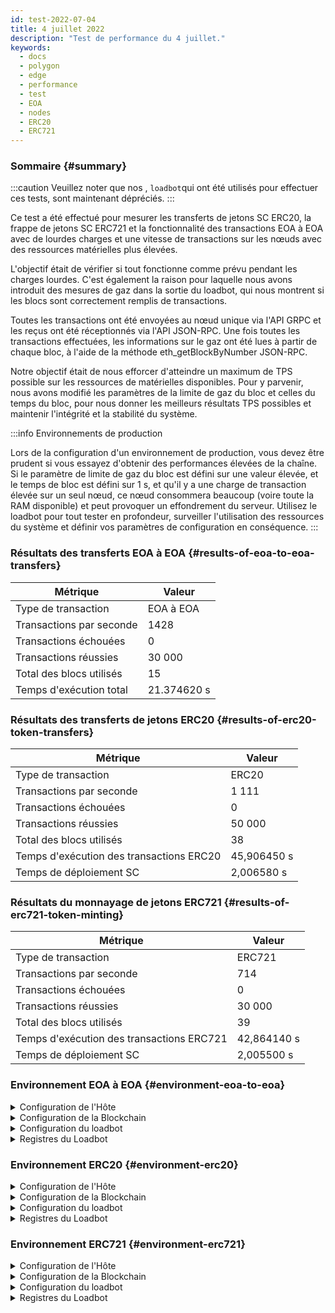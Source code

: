 ```yaml
---
id: test-2022-07-04
title: 4 juillet 2022
description: "Test de performance du 4 juillet."
keywords:
  - docs
  - polygon
  - edge
  - performance
  - test
  - EOA
  - nodes
  - ERC20
  - ERC721
---
```


### Sommaire {#summary}

:::caution
Veuillez noter que nos , `loadbot`qui ont été utilisés pour effectuer ces tests, sont maintenant dépréciés.
:::

Ce test a été effectué pour mesurer les transferts de jetons SC ERC20, la frappe de jetons SC ERC721 et la fonctionnalité des transactions EOA à EOA avec de lourdes charges et une vitesse de transactions sur les nœuds avec des ressources matérielles plus élevées.

L'objectif était de vérifier si tout fonctionne comme prévu pendant les charges lourdes. C'est également la raison pour laquelle nous avons introduit des mesures de gaz dans la sortie du loadbot, qui nous montrent si les blocs sont correctement remplis de transactions.

Toutes les transactions ont été envoyées au nœud unique via l'API GRPC et les reçus ont été réceptionnés via l'API JSON-RPC. Une fois toutes les transactions effectuées, les informations sur le gaz ont été lues à partir de chaque bloc, à l'aide de la méthode eth_getBlockByNumber JSON-RPC.

Notre objectif était de nous efforcer d'atteindre un maximum de TPS possible sur les ressources de matérielles disponibles. Pour y parvenir, nous avons modifié les paramètres de la limite de gaz du bloc et celles du temps du bloc, pour nous donner les meilleurs résultats TPS possibles et maintenir l'intégrité et la stabilité du système.


:::info Environnements de production

Lors de la configuration d'un environnement de production, vous devez être prudent si vous essayez d'obtenir des performances élevées de la chaîne. Si le paramètre de limite de gaz du bloc est défini sur une valeur élevée, et le temps de bloc est défini sur 1 s, et qu'il y a une charge de transaction élevée sur un seul nœud, ce nœud consommera beaucoup (voire toute la RAM disponible) et peut provoquer un effondrement du serveur.
Utilisez le loadbot pour tout tester en profondeur, surveiller l'utilisation des ressources du système et définir vos paramètres de configuration en conséquence.
:::



### Résultats des transferts EOA à EOA {#results-of-eoa-to-eoa-transfers}
| Métrique | Valeur |
| ------ | ----- |
| Type de transaction | EOA à EOA |
| Transactions par seconde | 1428 |
| Transactions échouées | 0 |
| Transactions réussies | 30 000 |
| Total des blocs utilisés | 15 |
| Temps d'exécution total | 21.374620 s |

### Résultats des transferts de jetons ERC20 {#results-of-erc20-token-transfers}

| Métrique | Valeur |
| ------ | ----- |
| Type de transaction | ERC20 |
| Transactions par seconde | 1 111 |
| Transactions échouées | 0 |
| Transactions réussies | 50 000 |
| Total des blocs utilisés | 38 |
| Temps d'exécution des transactions ERC20 | 45,906450 s |
| Temps de déploiement SC | 2,006580 s |

### Résultats du monnayage de jetons ERC721 {#results-of-erc721-token-minting}

| Métrique | Valeur |
| ------ | ----- |
| Type de transaction | ERC721 |
| Transactions par seconde | 714 |
| Transactions échouées | 0 |
| Transactions réussies | 30 000 |
| Total des blocs utilisés | 39 |
| Temps d'exécution des transactions ERC721 | 42,864140 s |
| Temps de déploiement SC | 2,005500 s |




### Environnement EOA à EOA {#environment-eoa-to-eoa}
<details>
  <summary>Configuration de l'Hôte</summary>
  <div>
    <div>
        <table>
            <tr>
                <td>Fournisseur de cloud</td>
                <td>AWS EC2</td>
            </tr>
            <tr>
                <td>Taille de l'instance</td>
                <td>c6a.48xlarge</td>
            </tr>
            <tr>
                <td>Mise en réseau</td>
                <td>sous-réseau privé</td>
            </tr>
            <tr>
                <td>Système d"exploitation</td>
                <td>Linux Ubuntu 20.04 LTS - Focal Fossa</td>
            </tr>
            <tr>
                <td>Limite du descripteur de dossier</td>
                <td>65535</td>
            </tr>
            <tr>
                <td>Processus d'utilisateurs maximum</td>
                <td>65535</td>
            </tr>
        </table>
    </div>
    <br/>
  </div>
</details>

<details>
  <summary>Configuration de la Blockchain</summary>
  <div>
    <div>
        <table>
            <tr>
                <td>Version Polygon Edge</td>
                <td>Version <a href="https://github.com/0xPolygon/polygon-edge/releases/tag/v0.4.1">v0.4.1</a> </td>
            </tr>
            <tr>
                <td>Nœuds de validation</td>
                <td>4</td>
            </tr>
            <tr>
                <td>Nœuds de non validation</td>
                <td>0</td>
            </tr>
            <tr>
                <td>Consensus</td>
                <td>IBFT PoA</td>
            </tr>
            <tr>
                <td>Temps du bloc</td>
                <td>1 s</td>
            </tr>
            <tr>
                <td>Limite de gaz du bloc</td>
                <td>70778880</td>
            </tr>
            <tr>
                <td>Emplacements maximum</td>
                <td>276480</td>
            </tr>
            <tr>
                <td>Utilisation moyenne des blocs</td>
                <td>59,34 %</td>
            </tr>
        </table>
    </div>
    <br/>
  </div>
</details>

<details>
  <summary>Configuration du loadbot</summary>
  <div>
    <div>
        <table>
            <tr>
                <td>Total des transactions</td>
                <td>30 000</td>
            </tr>
            <tr>
                <td>Transactions envoyées par seconde</td>
                <td>1428</td>
            </tr>
            <tr>
                <td>Type de transactions</td>
                <td>Transferts EOA à EOA</td>
            </tr>
        </table>
    </div>
    <br/>
  </div>
</details>

<details>
    <summary>Registres du Loadbot</summary>

    [COUNT DATA]
    Transactions submitted = 30000
    Transactions failed    = 0

    [APPROXIMATE TPS]
    Approximate number of transactions per second = 1428

    [TURN AROUND DATA]
    Average transaction turn around = 4.394900s
    Fastest transaction turn around = 1.133980s
    Slowest transaction turn around = 7.258690s
    Total loadbot execution time    = 21.374620s

    [BLOCK DATA]
    Blocks required = 15

    Block #110 = 1268 txns (26628000 gasUsed / 70778880 gasLimit) utilization = 37.62%
    Block #111 = 2744 txns (57624000 gasUsed / 70778880 gasLimit) utilization = 81.41%
    Block #112 = 2333 txns (48993000 gasUsed / 70778880 gasLimit) utilization = 69.22%
    Block #113 = 1326 txns (27846000 gasUsed / 70778880 gasLimit) utilization = 39.34%
    Block #114 = 1852 txns (38892000 gasUsed / 70778880 gasLimit) utilization = 54.95%
    Block #115 = 2270 txns (47670000 gasUsed / 70778880 gasLimit) utilization = 67.35%
    Block #116 = 559 txns (11739000 gasUsed / 70778880 gasLimit) utilization  = 16.59%
    Block #117 = 3370 txns (70770000 gasUsed / 70778880 gasLimit) utilization = 99.99%
    Block #118 = 910 txns (19110000 gasUsed / 70778880 gasLimit) utilization  = 27.00%
    Block #119 = 3132 txns (65772000 gasUsed / 70778880 gasLimit) utilization = 92.93%
    Block #120 = 1207 txns (25347000 gasUsed / 70778880 gasLimit) utilization = 35.81%
    Block #121 = 3370 txns (70770000 gasUsed / 70778880 gasLimit) utilization = 99.99%
    Block #122 = 2734 txns (57414000 gasUsed / 70778880 gasLimit) utilization = 81.12%
    Block #123 = 2737 txns (57477000 gasUsed / 70778880 gasLimit) utilization = 81.21%
    Block #124 = 188 txns (3948000 gasUsed / 70778880 gasLimit) utilization   = 5.58%

    [AVERAGE BLOCK UTILIZATION]
    Average utilization across all blocks = 59.34%
</details>

### Environnement ERC20 {#environment-erc20}
<details>
  <summary>Configuration de l'Hôte</summary>
  <div>
    <div>
        <table>
            <tr>
                <td>Fournisseur de cloud</td>
                <td>AWS EC2</td>
            </tr>
            <tr>
                <td>Taille de l'instance</td>
                <td>c6a.48xlarge</td>
            </tr>
            <tr>
                <td>Mise en réseau</td>
                <td>sous-réseau privé</td>
            </tr>
            <tr>
                <td>Système d"exploitation</td>
                <td>Linux Ubuntu 20.04 LTS - Focal Fossa</td>
            </tr>
            <tr>
                <td>Limite du descripteur de dossier</td>
                <td>65535</td>
            </tr>
            <tr>
                <td>Processus d'utilisateurs maximum</td>
                <td>65535</td>
            </tr>
        </table>
    </div>
    <br/>
  </div>
</details>

<details>
  <summary>Configuration de la Blockchain</summary>
  <div>
    <div>
        <table>
            <tr>
                <td>Version Polygon Edge</td>
                <td>Version <a href="https://github.com/0xPolygon/polygon-edge/releases/tag/v0.4.1">v0.4.1</a> </td>
            </tr>
            <tr>
                <td>Nœuds de validation</td>
                <td>4</td>
            </tr>
            <tr>
                <td>Nœuds de non validation</td>
                <td>0</td>
            </tr>
            <tr>
                <td>Consensus</td>
                <td>IBFT PoA</td>
            </tr>
            <tr>
                <td>Temps du bloc</td>
                <td>1 s</td>
            </tr>
            <tr>
                <td>Limite de gaz du bloc</td>
                <td>47185920</td>
            </tr>
            <tr>
                <td>Emplacements maximum</td>
                <td>184320</td>
            </tr>
            <tr>
                <td>Utilisation moyenne des blocs</td>
                <td>81,29 %</td>
            </tr>
        </table>
    </div>
    <br/>
  </div>
</details>

<details>
  <summary>Configuration du loadbot</summary>
  <div>
    <div>
        <table>
            <tr>
                <td>Total des transactions</td>
                <td>50 000</td>
            </tr>
            <tr>
                <td>Transactions envoyées par seconde</td>
                <td>1 111</td>
            </tr>
            <tr>
                <td>Type de transactions</td>
                <td>Transferts ERC20 vers ERC20</td>
            </tr>
        </table>
    </div>
    <br/>
  </div>
</details>

<details>
    <summary>Registres du Loadbot</summary>

    [COUNT DATA]
    Transactions submitted = 50000
    Transactions failed    = 0

    [APPROXIMATE TPS]
    Approximate number of transactions per second = 1111

    [CONTRACT DEPLOYMENT INFO]
    Contract address     = 0x33123b7a4420798b1D208ABBac657B7b103edbD9
    Total execution time = 2.006580s

    [CONTRACT DEPLOYMENT BLOCK DATA]
    Blocks required = 1
    Block #174 = 1 txns (1055757 gasUsed / 47185920 gasLimit) utilization = 2.24%

    [TURN AROUND DATA]
    Average transaction turn around = 8.856780s
    Fastest transaction turn around = 2.006200s
    Slowest transaction turn around = 15.977210s
    Total loadbot execution time    = 45.906450s

    [BLOCK DATA]
    Blocks required = 38

    Block #176 = 1618 txns (47164700 gasUsed / 47185920 gasLimit) utilization = 99.96%
    Block #177 = 1618 txns (47164700 gasUsed / 47185920 gasLimit) utilization = 99.96%
    Block #178 = 1618 txns (47164700 gasUsed / 47185920 gasLimit) utilization = 99.96%
    Block #179 = 1618 txns (47164700 gasUsed / 47185920 gasLimit) utilization = 99.96%
    Block #180 = 1618 txns (47164700 gasUsed / 47185920 gasLimit) utilization = 99.96%
    Block #181 = 1618 txns (47164700 gasUsed / 47185920 gasLimit) utilization = 99.96%
    Block #182 = 1618 txns (47164700 gasUsed / 47185920 gasLimit) utilization = 99.96%
    Block #183 = 1618 txns (47164700 gasUsed / 47185920 gasLimit) utilization = 99.96%
    Block #184 = 688 txns (20055200 gasUsed / 47185920 gasLimit) utilization  = 42.50%
    Block #185 = 1618 txns (47164700 gasUsed / 47185920 gasLimit) utilization = 99.96%
    Block #186 = 1618 txns (47164700 gasUsed / 47185920 gasLimit) utilization = 99.96%
    Block #187 = 1618 txns (47164700 gasUsed / 47185920 gasLimit) utilization = 99.96%
    Block #188 = 317 txns (9240550 gasUsed / 47185920 gasLimit) utilization   = 19.58%
    Block #189 = 1618 txns (47164700 gasUsed / 47185920 gasLimit) utilization = 99.96%
    Block #190 = 1618 txns (47164700 gasUsed / 47185920 gasLimit) utilization = 99.96%
    Block #191 = 1618 txns (47164700 gasUsed / 47185920 gasLimit) utilization = 99.96%
    Block #192 = 89 txns (2594350 gasUsed / 47185920 gasLimit) utilization    = 5.50%
    Block #193 = 1618 txns (47164700 gasUsed / 47185920 gasLimit) utilization = 99.96%
    Block #194 = 1618 txns (47164700 gasUsed / 47185920 gasLimit) utilization = 99.96%
    Block #195 = 1618 txns (47164700 gasUsed / 47185920 gasLimit) utilization = 99.96%
    Block #196 = 795 txns (23174250 gasUsed / 47185920 gasLimit) utilization  = 49.11%
    Block #197 = 1618 txns (47164700 gasUsed / 47185920 gasLimit) utilization = 99.96%
    Block #198 = 1618 txns (47164700 gasUsed / 47185920 gasLimit) utilization = 99.96%
    Block #199 = 1618 txns (47164700 gasUsed / 47185920 gasLimit) utilization = 99.96%
    Block #200 = 594 txns (17315100 gasUsed / 47185920 gasLimit) utilization  = 36.70%
    Block #201 = 1618 txns (47164700 gasUsed / 47185920 gasLimit) utilization = 99.96%
    Block #202 = 1618 txns (47164700 gasUsed / 47185920 gasLimit) utilization = 99.96%
    Block #203 = 1618 txns (47164700 gasUsed / 47185920 gasLimit) utilization = 99.96%
    Block #204 = 208 txns (6063200 gasUsed / 47185920 gasLimit) utilization   = 12.85%
    Block #205 = 1618 txns (47164700 gasUsed / 47185920 gasLimit) utilization = 99.96%
    Block #206 = 1618 txns (47164700 gasUsed / 47185920 gasLimit) utilization = 99.96%
    Block #207 = 1618 txns (47164700 gasUsed / 47185920 gasLimit) utilization = 99.96%
    Block #208 = 30 txns (874500 gasUsed / 47185920 gasLimit) utilization     = 1.85%
    Block #209 = 1618 txns (47164700 gasUsed / 47185920 gasLimit) utilization = 99.96%
    Block #210 = 1618 txns (47164700 gasUsed / 47185920 gasLimit) utilization = 99.96%
    Block #211 = 1618 txns (47164700 gasUsed / 47185920 gasLimit) utilization = 99.96%
    Block #212 = 177 txns (5159550 gasUsed / 47185920 gasLimit) utilization   = 10.93%
    Block #213 = 180 txns (5247000 gasUsed / 47185920 gasLimit) utilization   = 11.12%

    [AVERAGE BLOCK UTILIZATION]
    Average utilization across all blocks = 81.29%

</details>

### Environnement ERC721 {#environment-erc721}
<details>
  <summary>Configuration de l'Hôte</summary>
  <div>
    <div>
        <table>
            <tr>
                <td>Fournisseur de cloud</td>
                <td>AWS EC2</td>
            </tr>
            <tr>
                <td>Taille de l'instance</td>
                <td>c6a.48xlarge</td>
            </tr>
            <tr>
                <td>Mise en réseau</td>
                <td>sous-réseau privé</td>
            </tr>
            <tr>
                <td>Système d"exploitation</td>
                <td>Linux Ubuntu 20.04 LTS - Focal Fossa</td>
            </tr>
            <tr>
                <td>Limite du descripteur de dossier</td>
                <td>65535</td>
            </tr>
            <tr>
                <td>Processus d'utilisateurs maximum</td>
                <td>65535</td>
            </tr>
        </table>
    </div>
    <br/>
  </div>
</details>

<details>
  <summary>Configuration de la Blockchain</summary>
  <div>
    <div>
        <table>
            <tr>
                <td>Version Polygon Edge</td>
                <td>Version <a href="https://github.com/0xPolygon/polygon-edge/releases/tag/v0.4.1">v0.4.1</a> </td>
            </tr>
            <tr>
                <td>Nœuds de validation</td>
                <td>4</td>
            </tr>
            <tr>
                <td>Nœuds de non validation</td>
                <td>0</td>
            </tr>
            <tr>
                <td>Consensus</td>
                <td>IBFT PoA</td>
            </tr>
            <tr>
                <td>Temps du bloc</td>
                <td>1 s</td>
            </tr>
            <tr>
                <td>Limite de gaz du bloc</td>
                <td>94371840</td>
            </tr>
            <tr>
                <td>Emplacements maximum</td>
                <td>1 000 000</td>
            </tr>
            <tr>
                <td>Utilisation moyenne des blocs</td>
                <td>93,88 %</td>
            </tr>
        </table>
    </div>
    <br/>
  </div>
</details>

<details>
  <summary>Configuration du loadbot</summary>
  <div>
    <div>
        <table>
            <tr>
                <td>Total des transactions</td>
                <td>30 000</td>
            </tr>
            <tr>
                <td>Transactions envoyées par seconde</td>
                <td>714</td>
            </tr>
            <tr>
                <td>Type de transactions</td>
                <td>Frappe de jetons ERC721</td>
            </tr>
        </table>
    </div>
    <br/>
  </div>
</details>

<details>
    <summary>Registres du Loadbot</summary>

    [COUNT DATA]
    Transactions submitted = 30000
    Transactions failed    = 0

    [APPROXIMATE TPS]
    Approximate number of transactions per second = 714

    [CONTRACT DEPLOYMENT INFO]
    Contract address     = 0x4Ceff7F2f9fC9f150a42AfcabceEDABeB723E56f
    Total execution time = 2.005500s

    [CONTRACT DEPLOYMENT BLOCK DATA]
    Blocks required = 1
    Block #59 = 1 txns (2528772 gasUsed / 94371840 gasLimit) utilization = 2.68%

    [TURN AROUND DATA]
    Average transaction turn around = 13.191620s
    Fastest transaction turn around = 2.034710s
    Slowest transaction turn around = 23.686180s
    Total loadbot execution time    = 42.864140s

    [BLOCK DATA]
    Blocks required = 39

    Block #61 = 818 txns (94237644 gasUsed / 94371840 gasLimit) utilization = 99.86%
    Block #62 = 819 txns (94322802 gasUsed / 94371840 gasLimit) utilization = 99.95%
    Block #63 = 819 txns (94322802 gasUsed / 94371840 gasLimit) utilization = 99.95%
    Block #64 = 819 txns (94322802 gasUsed / 94371840 gasLimit) utilization = 99.95%
    Block #65 = 819 txns (94322802 gasUsed / 94371840 gasLimit) utilization = 99.95%
    Block #66 = 819 txns (94322802 gasUsed / 94371840 gasLimit) utilization = 99.95%
    Block #67 = 819 txns (94322802 gasUsed / 94371840 gasLimit) utilization = 99.95%
    Block #68 = 819 txns (94322802 gasUsed / 94371840 gasLimit) utilization = 99.95%
    Block #69 = 819 txns (94322802 gasUsed / 94371840 gasLimit) utilization = 99.95%
    Block #70 = 819 txns (94322802 gasUsed / 94371840 gasLimit) utilization = 99.95%
    Block #71 = 819 txns (94322802 gasUsed / 94371840 gasLimit) utilization = 99.95%
    Block #72 = 510 txns (58738980 gasUsed / 94371840 gasLimit) utilization = 62.24%
    Block #73 = 819 txns (94322802 gasUsed / 94371840 gasLimit) utilization = 99.95%
    Block #74 = 819 txns (94322802 gasUsed / 94371840 gasLimit) utilization = 99.95%
    Block #75 = 819 txns (94322802 gasUsed / 94371840 gasLimit) utilization = 99.95%
    Block #76 = 674 txns (77624892 gasUsed / 94371840 gasLimit) utilization = 82.25%
    Block #77 = 819 txns (94322802 gasUsed / 94371840 gasLimit) utilization = 99.95%
    Block #78 = 819 txns (94322802 gasUsed / 94371840 gasLimit) utilization = 99.95%
    Block #79 = 819 txns (94322802 gasUsed / 94371840 gasLimit) utilization = 99.95%
    Block #80 = 179 txns (20621682 gasUsed / 94371840 gasLimit) utilization = 21.85%
    Block #81 = 819 txns (94322802 gasUsed / 94371840 gasLimit) utilization = 99.95%
    Block #82 = 819 txns (94322802 gasUsed / 94371840 gasLimit) utilization = 99.95%
    Block #83 = 819 txns (94322802 gasUsed / 94371840 gasLimit) utilization = 99.95%
    Block #84 = 231 txns (26609898 gasUsed / 94371840 gasLimit) utilization = 28.20%
    Block #85 = 819 txns (94322802 gasUsed / 94371840 gasLimit) utilization = 99.95%
    Block #86 = 819 txns (94322802 gasUsed / 94371840 gasLimit) utilization = 99.95%
    Block #87 = 819 txns (94322802 gasUsed / 94371840 gasLimit) utilization = 99.95%
    Block #88 = 819 txns (94322802 gasUsed / 94371840 gasLimit) utilization = 99.95%
    Block #89 = 819 txns (94322802 gasUsed / 94371840 gasLimit) utilization = 99.95%
    Block #90 = 819 txns (94322802 gasUsed / 94371840 gasLimit) utilization = 99.95%
    Block #91 = 819 txns (94322802 gasUsed / 94371840 gasLimit) utilization = 99.95%
    Block #92 = 819 txns (94322802 gasUsed / 94371840 gasLimit) utilization = 99.95%
    Block #93 = 819 txns (94322802 gasUsed / 94371840 gasLimit) utilization = 99.95%
    Block #94 = 819 txns (94322802 gasUsed / 94371840 gasLimit) utilization = 99.95%
    Block #95 = 819 txns (94322802 gasUsed / 94371840 gasLimit) utilization = 99.95%
    Block #96 = 819 txns (94322802 gasUsed / 94371840 gasLimit) utilization = 99.95%
    Block #97 = 819 txns (94322802 gasUsed / 94371840 gasLimit) utilization = 99.95%
    Block #98 = 819 txns (94322802 gasUsed / 94371840 gasLimit) utilization = 99.95%
    Block #99 = 561 txns (64612038 gasUsed / 94371840 gasLimit) utilization = 68.47%

    [AVERAGE BLOCK UTILIZATION]
    Average utilization across all blocks = 93.88%

</details>


